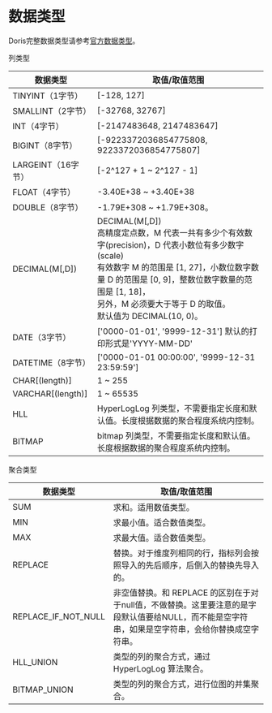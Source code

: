# 数据类型

Doris完整数据类型请参考[官方数据类型](https://doris.apache.org/zh-CN/docs/sql-manual/sql-reference/Data-Types/BIGINT.html)。

列类型

| 数据类型           | **取值/取值范围**                                            |
| ------------------ | ------------------------------------------------------------ |
| TINYINT（1字节）   | [-128, 127]                                                  |
| SMALLINT（2字节）  | [-32768, 32767]                                              |
| INT（4字节）       | [-2147483648, 2147483647]                                    |
| BIGINT（8字节）    | [-9223372036854775808, 9223372036854775807]                  |
| LARGEINT（16字节） | [-2^127 + 1 ~ 2^127 - 1]                                     |
| FLOAT（4字节）     | -3.40E+38 ~ +3.40E+38                                        |
| DOUBLE（8字节）    | -1.79E+308 ~ +1.79E+308。                                    |
| DECIMAL(M[,D])     | DECIMAL(M[,D]) <br />高精度定点数，M 代表一共有多少个有效数字(precision)，D 代表小数位有多少数字(scale)<br />有效数字 M 的范围是 [1, 27]，小数位数字数量 D 的范围是 [0, 9]，整数位数字数量的范围是 [1, 18]， <br />另外，M 必须要大于等于 D 的取值。 <br /> 默认值为 DECIMAL(10, 0)。 |
| DATE（3字节）      | ['0000-01-01', '9999-12-31'] 默认的打印形式是'YYYY-MM-DD'    |
| DATETIME（8字节）  | ['0000-01-01 00:00:00', '9999-12-31 23:59:59']               |
| CHAR[(length)]     | 1 ~ 255                                                      |
| VARCHAR[(length)]  | 1 ~ 65535                                                    |
| HLL                | HyperLogLog 列类型，不需要指定长度和默认值。长度根据数据的聚合程度系统内控制。 |
| BITMAP             | bitmap 列类型，不需要指定长度和默认值。长度根据数据的聚合程度系统内控制。 |

聚合类型

| 数据类型            | **取值/取值范围**                                            |
| ------------------- | ------------------------------------------------------------ |
| SUM                 | 求和。适用数值类型。                                         |
| MIN                 | 求最小值。适合数值类型。                                     |
| MAX                 | 求最大值。适合数值类型。                                     |
| REPLACE             | 替换。对于维度列相同的行，指标列会按照导入的先后顺序，后倒入的替换先导入的。 |
| REPLACE_IF_NOT_NULL | 非空值替换。和 REPLACE 的区别在于对于null值，不做替换。这里要注意的是字段默认值要给NULL，而不能是空字符串，如果是空字符串，会给你替换成空字符串。 |
| HLL_UNION           | 类型的列的聚合方式，通过 HyperLogLog 算法聚合。              |
| BITMAP_UNION        | 类型的列的聚合方式，进行位图的并集聚合。                     |
